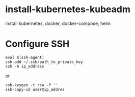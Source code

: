 # install-kubernetes-kubeadm
install kubernetes, docker, docker-compose, helm

# Configure SSH
  ```
  eval $(ssh-agent)
  ssh-add ~/.ssh/path_to_private_key
  ssh -A ip_address
  ```
  or
  ```
  ssh-keygen -t rsa -P ''
  ssh-copy-id user@ip_addres
  ```
